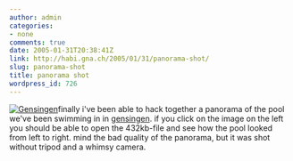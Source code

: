 ```yaml
---
author: admin
categories:
- none
comments: true
date: 2005-01-31T20:38:41Z
link: http://habi.gna.ch/2005/01/31/panorama-shot/
slug: panorama-shot
title: panorama shot
wordpress_id: 726
---
```


[![Gensingen](http://habi.gna.ch/blog/images/gensingen-tm.jpg)](http://habi.gna.ch/blog/images/gensingen.mov)finally i've been able to hack together a panorama of the pool we've been swimming in in [gensingen](http://www.flickr.com/photos/habi/sets/88024/). if you click on the image on the left you should be able to open the 432kb-file and see how the pool looked from left to right. mind the bad quality of the panorama, but it was shot without tripod and a whimsy camera.

